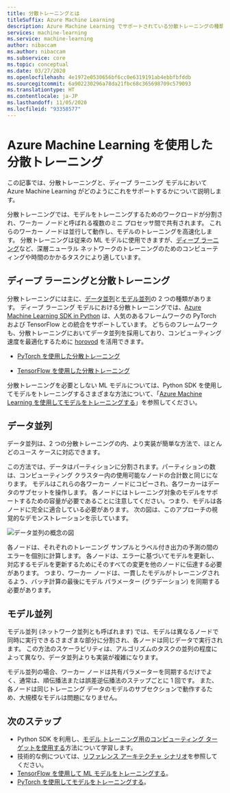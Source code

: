 ```yaml
---
title: 分散トレーニングとは
titleSuffix: Azure Machine Learning
description: Azure Machine Learning でサポートされている分散トレーニングの種類と、分散トレーニングに使用できるオープン ソース フレームワーク統合について説明します。
services: machine-learning
ms.service: machine-learning
author: nibaccam
ms.author: nibaccam
ms.subservice: core
ms.topic: conceptual
ms.date: 03/27/2020
ms.openlocfilehash: 4e1972e0530656bf6cc0e6319191ab4ebbfbfddb
ms.sourcegitcommit: 6a902230296a78da21fbc68c365698709c579093
ms.translationtype: HT
ms.contentlocale: ja-JP
ms.lasthandoff: 11/05/2020
ms.locfileid: "93358577"
---
```

# <a name="distributed-training-with-azure-machine-learning"></a>Azure Machine Learning を使用した分散トレーニング

この記事では、分散トレーニングと、ディープ ラーニング モデルにおいて Azure Machine Learning がどのようにこれをサポートするかについて説明します。 

分散トレーニングでは、モデルをトレーニングするためのワークロードが分割され、ワーカー ノードと呼ばれる複数のミニ プロセッサ間で共有されます。 これらのワーカー ノードは並行して動作し、モデルのトレーニングを高速化します。 分散トレーニングは従来の ML モデルに使用できますが、[ディープ ラーニング](concept-deep-learning-vs-machine-learning.md)など、深層ニューラル ネットワークのトレーニングのためのコンピューティングや時間のかかるタスクにより適しています。 

## <a name="deep-learning-and-distributed-training"></a>ディープ ラーニングと分散トレーニング 

分散トレーニングには主に、[データ並列](#data-parallelism)と[モデル並列](#model-parallelism)の 2 つの種類があります。 ディープ ラーニング モデルにおける分散トレーニングでは、[Azure Machine Learning SDK in Python](/python/api/overview/azure/ml/intro?preserve-view=true&view=azure-ml-py) は、人気のあるフレームワークの PyTorch および TensorFlow との統合をサポートしています。 どちらのフレームワークも、分散トレーニングにおいてデータ並列を採用しており、コンピューティング速度を最適化するために [horovod](https://horovod.readthedocs.io/en/latest/summary_include.html) を活用できます。 

* [PyTorch を使用した分散トレーニング](how-to-train-pytorch.md#distributed-training)

* [TensorFlow を使用した分散トレーニング](how-to-train-tensorflow.md#distributed-training)

分散トレーニングを必要としない ML モデルについては、Python SDK を使用してモデルをトレーニングするさまざまな方法について、「[Azure Machine Learning を使用してモデルをトレーニングする](concept-train-machine-learning-model.md#python-sdk)」を参照してください。

## <a name="data-parallelism"></a>データ並列

データ並列は、2 つの分散トレーニングの内、より実装が簡単な方法で、ほとんどのユース ケースに対応できます。

この方法では、データはパーティションに分割されます。パーティションの数は、コンピューティング クラスター内の使用可能なノードの合計数と同じになります。 モデルはこれらの各ワーカー ノードにコピーされ、各ワーカーはデータのサブセットを操作します。 各ノードにはトレーニング対象のモデルをサポートするための容量が必要であることに注意してください。つまり、モデルは各ノードに完全に適合している必要があります。 次の図は、このアプローチの視覚的なデモンストレーションを示しています。

![データ並列の概念の図](./media/concept-distributed-training/distributed-training.svg)

各ノードは、それぞれのトレーニング サンプルとラベル付き出力の予測の間のエラーを個別に計算します。 各ノードは、エラーに基づいてモデルを更新し、対応するモデルを更新するためにそのすべての変更を他のノードに伝達する必要があります。 つまり、ワーカー ノードは、一貫したモデルがトレーニングされるよう、バッチ計算の最後にモデル パラメーター (グラデーション) を同期する必要があります。 

## <a name="model-parallelism"></a>モデル並列

モデル並列 (ネットワーク並列とも呼ばれます) では、モデルは異なるノードで同時に実行できるさまざまな部分に分割され、各ノードは同じデータで実行されます。 この方法のスケーラビリティは、アルゴリズムのタスクの並列の程度によって異なり、データ並列よりも実装が複雑になります。 

モデル並列の場合、ワーカー ノードは共有パラメーターを同期するだけでよく、通常は、順伝播法または誤差逆伝播法のステップごとに 1 回です。 また、各ノードは同じトレーニング データのモデルのサブセクションで動作するため、大規模なモデルは問題になりません。

## <a name="next-steps"></a>次のステップ

* Python SDK を利用し、[モデル トレーニング用のコンピューティング ターゲットを使用する](how-to-set-up-training-targets.md)方法について学習します。
* 技術的な例については、[リファレンス アーキテクチャ シナリオ](/azure/architecture/reference-architectures/ai/training-deep-learning)を参照してください。
* [TensorFlow を使用して ML モデルをトレーニングする](how-to-train-tensorflow.md)。
* [PyTorch を使用してモデルをトレーニングする](how-to-train-pytorch.md)。